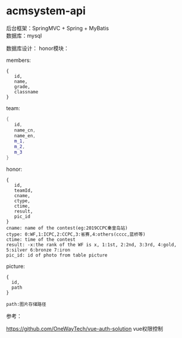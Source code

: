 # acmsystem-api

  后台框架：SpringMVC + Spring + MyBatis<br>
  数据库：mysql
  
  
  数据库设计：
  honor模块：
  
  members:
  ```
  {
     id,
     name,
     grade,
     classname
  }
  ```
  
  team:
  ```cpp
  {
     id,
     name_cn,
     name_en,
     m_1,
     m_2,
     m_3
  }
  ```
  
  honor:
  ```
  {
     id,
     teamId,
     cname,
     ctype,
     ctime,
     result,
     pic_id
  }
  cname: name of the contest(eg:2019CCPC秦皇岛站)
  ctype: 0:WF,1:ICPC,2:CCPC,3:省赛,4:others(cccc,蓝桥等)
  ctime: time of the contest
  result: -x:the rank of the WF is x, 1:1st, 2:2nd, 3:3rd, 4:gold, 5:silver 6:bronze 7:iron
  pic_id: id of photo from table picture
  ```
  
  
  picture:
  ```
  {
    id,
    path
  }  
  
  path:图片存储路径
  ```



参考：

https://github.com/OneWayTech/vue-auth-solution vue权限控制


